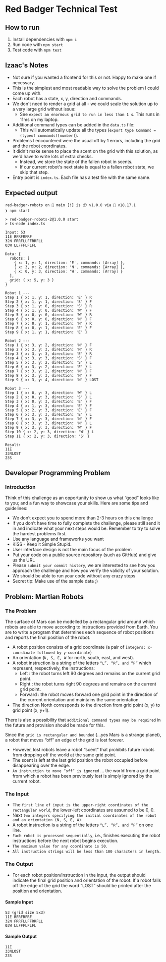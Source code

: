 # Red Badger Technical Test

## How to run
1. Install dependencies with `npm i`
2. Run code with `npm start`
3. Test code with `npm test`

## Izaac's Notes

- Not sure if you wanted a frontend for this or not. Happy to make one if necessary.
- This is the simplest and most readable way to solve the problem I could come up with.
- Each robot has a state, x, y, direction and commands.
- We don't need to render a grid at all - we could scale the solution up to a very large grid without issue:
  - See `expect an enormous grid to run in less than 1 s`. This runs in 11ms on my laptop.
- Additional command types can be added in the `data.ts` file:
  - This will automatically update all the types (`export type Command = (typeof commands)[number]`).
- Problems I encountered were the usual off by 1 errors, including the grid and the robot coordinates.
- It didn't make sense to place the scent on the grid with this solution, as we'd have to write lots of extra checks.
  - Instead, we store the state of the fallen robot in scents.
  - If our current robot's next state is equal to a fallen robot state, we skip that step.
- Entry point is `index.ts`. Each file has a test file with the same name.

## Expected output
````
red-badger-robots on  main [!] is 📦 v1.0.0 via  v18.17.1
❯ npm start

> red-badger-robots-2@1.0.0 start
> ts-node index.ts

Input: 53
11E RFRFRFRF
32N FRRFLLFFRRFLL
03W LLFFFLFLFL

Data: {
  robots: [
    { x: 1, y: 1, direction: 'E', commands: [Array] },
    { x: 3, y: 2, direction: 'N', commands: [Array] },
    { x: 0, y: 3, direction: 'W', commands: [Array] }
  ],
  grid: { x: 5, y: 3 }
}

Robot 1 ---
Step 1 { x: 1, y: 1, direction: 'E' } R
Step 2 { x: 1, y: 1, direction: 'S' } F
Step 3 { x: 1, y: 0, direction: 'S' } R
Step 4 { x: 1, y: 0, direction: 'W' } F
Step 5 { x: 0, y: 0, direction: 'W' } R
Step 6 { x: 0, y: 0, direction: 'N' } F
Step 7 { x: 0, y: 1, direction: 'N' } R
Step 8 { x: 0, y: 1, direction: 'E' } F
Step 9 { x: 1, y: 1, direction: 'E' }

Robot 2 ---
Step 1 { x: 3, y: 2, direction: 'N' } F
Step 2 { x: 3, y: 3, direction: 'N' } R
Step 3 { x: 3, y: 3, direction: 'E' } R
Step 4 { x: 3, y: 3, direction: 'S' } F
Step 5 { x: 3, y: 2, direction: 'S' } L
Step 6 { x: 3, y: 2, direction: 'E' } L
Step 7 { x: 3, y: 2, direction: 'N' } F
Step 8 { x: 3, y: 3, direction: 'N' } F
Step 9 { x: 3, y: 4, direction: 'N' } LOST

Robot 3 ---
Step 1 { x: 0, y: 3, direction: 'W' } L
Step 2 { x: 0, y: 3, direction: 'S' } L
Step 3 { x: 0, y: 3, direction: 'E' } F
Step 4 { x: 1, y: 3, direction: 'E' } F
Step 5 { x: 2, y: 3, direction: 'E' } F
Step 6 { x: 3, y: 3, direction: 'E' } L
Step 7 { x: 3, y: 3, direction: 'N' } F
Step 8 { x: 3, y: 3, direction: 'N' } L
Step 9 { x: 3, y: 3, direction: 'W' } F
Step 10 { x: 2, y: 3, direction: 'W' } L
Step 11 { x: 2, y: 3, direction: 'S' }

Result:
11E
33NLOST
23S
````


## Developer Programming Problem
### Introduction
Think of this challenge as an opportunity to show us what “good” looks like to you; and a fun way to showcase your skills.
Here are some tips and guidelines:
- We don’t expect you to spend more than 2-3 hours on this challenge
- If you don’t have time to fully complete the challenge, please still send it in and
indicate what your next steps would be. Remember to try to solve the hardest
problems first.
- Use any language and frameworks you want
- KISS - Keep it Simple Stupid.
- User interface design is not the main focus of the problem
- Put your code on a public source repository (such as GitHub) and give us the URL
- Please `submit your commit history`, we are interested to see how you approach the
challenge and how you verify the validity of your solution.
- We should be able to run your code without any crazy steps
- Secret tip: Make use of the sample data ;)


## Problem: Martian Robots
### The Problem
The surface of Mars can be modelled by a rectangular grid around which robots are able to move according to instructions provided from Earth. You are to write a program that determines each sequence of robot positions and reports the final position of the robot.
- A robot position consists of a grid coordinate (a pair of `integers: x-coordinate followed by y-coordinate`) 
- An orientation (`N, S, E, W` for north, south, east, and west).
- A robot instruction is a string of the letters `“L”, “R”, and “F”` which represent, respectively, the instructions:
  - Left : the robot turns left 90 degrees and remains on the current grid point.
  - Right : the robot turns right 90 degrees and remains on the current grid point.
  - Forward : the robot moves forward one grid point in the direction of the current
  orientation and maintains the same orientation.
- The direction North corresponds to the direction from grid point (x, y) to grid point (x, y+1).


There is also a possibility that `additional command types may be required` in the future and provision should be made for this.

Since the `grid is rectangular and bounded` (...yes Mars is a strange planet), a robot that moves “off” an edge of the grid is lost forever.
- However, lost robots leave a robot “scent” that prohibits future robots from dropping off the world at the same grid point.
- The scent is left at the last grid position the robot occupied before disappearing over the edge.
- `An instruction to move “off” is ignored` ... the world from a grid point from which a robot has been previously lost is simply ignored by the current robot.

### The Input
- The `first line of input is the upper-right coordinates of the rectangular world`, the lower-left coordinates are assumed to be 0, 0. 
- Next `two integers specifying the initial coordinates of the robot and an orientation (N, S, E, W)`
- A robot instruction is a string of the letters `“L”, “R”, and “F”` on one line.
- `Each robot is processed sequentially`, i.e., finishes executing the robot instructions before the next robot begins execution.
- `The maximum value for any coordinate is 50`.
- `All instruction strings will be less than 100 characters in length.`

### The Output
- For each robot position/instruction in the input, the output should indicate the final grid position and orientation of the robot.
If a robot falls off the edge of the grid the word “LOST” should be printed after the position and orientation.
#### Sample Input
````
53 (grid size 5x3)
11E RFRFRFRF
32N FRRFLLFFRRFLL
03W LLFFFLFLFL
````
#### Sample Output
````
11E
33NLOST
23S
````

